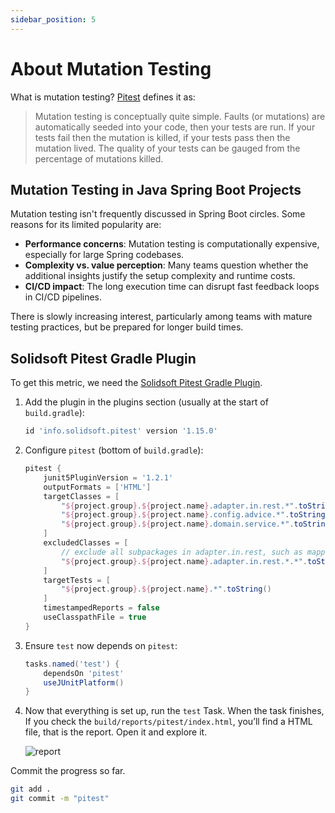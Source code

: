 ```yaml
---
sidebar_position: 5
---
```


# About Mutation Testing

What is mutation testing? [Pitest](https://pitest.org/) defines it as:

> Mutation testing is conceptually quite simple. Faults (or mutations) are automatically seeded into your code, then your tests are run. If your tests fail then the mutation is killed, if your tests pass then the mutation lived. The quality of your tests can be gauged from the percentage of mutations killed.

## Mutation Testing in Java Spring Boot Projects

Mutation testing isn't frequently discussed in Spring Boot circles. Some reasons for its limited popularity are:

* **Performance concerns**: Mutation testing is computationally expensive, especially for large Spring codebases.
* **Complexity vs. value perception**: Many teams question whether the additional insights justify the setup complexity and runtime costs.
* **CI/CD impact**: The long execution time can disrupt fast feedback loops in CI/CD pipelines.

There is slowly increasing interest, particularly among teams with mature testing practices, but be prepared for longer build times.

## Solidsoft Pitest Gradle Plugin

To get this metric, we need the [Solidsoft Pitest Gradle Plugin](https://mvnrepository.com/artifact/info.solidsoft.pitest/info.solidsoft.pitest.gradle.plugin).

1. Add the plugin in the plugins section (usually at the start of `build.gradle`):

    ```groovy title="build.gradle"
    id 'info.solidsoft.pitest' version '1.15.0'
    ```

2. Configure `pitest` (bottom of `build.gradle`):

   ```groovy title="build.gradle"
   pitest {
       junit5PluginVersion = '1.2.1'
       outputFormats = ['HTML']
       targetClasses = [
           "${project.group}.${project.name}.adapter.in.rest.*".toString(),
           "${project.group}.${project.name}.config.advice.*".toString(),
           "${project.group}.${project.name}.domain.service.*".toString(),
       ]
       excludedClasses = [
           // exclude all subpackages in adapter.in.rest, such as mappers and openApi generated code
           "${project.group}.${project.name}.adapter.in.rest.*.*".toString()
       ]
       targetTests = [
           "${project.group}.${project.name}.*".toString()
       ]
       timestampedReports = false
       useClasspathFile = true
   }
   ```

3. Ensure `test` now depends on `pitest`:

    ```groovy title="build.gradle"
    tasks.named('test') {
        dependsOn 'pitest'
        useJUnitPlatform()
    }
    ```

4. Now that everything is set up, run the `test` Task. When the task finishes, If you check the `build/reports/pitest/index.html`, you’ll find a HTML file, that is the report. Open it and explore it.

   <div>
     <img src={require('@site/static/img/unit-testing/report.png').default} alt="report" />
   </div>

Commit the progress so far.

```bash
git add .
git commit -m "pitest"
```